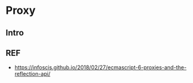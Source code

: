 # Proxy

## Intro




## REF
- https://infoscis.github.io/2018/02/27/ecmascript-6-proxies-and-the-reflection-api/
